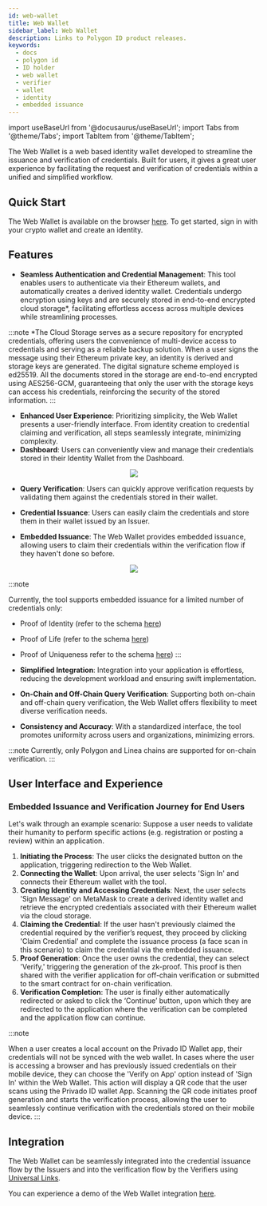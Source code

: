 ```yaml
---
id: web-wallet
title: Web Wallet
sidebar_label: Web Wallet
description: Links to Polygon ID product releases.
keywords:
  - docs
  - polygon id
  - ID holder
  - web wallet
  - verifier
  - wallet
  - identity
  - embedded issuance
---
```


import useBaseUrl from '@docusaurus/useBaseUrl';
import Tabs from '@theme/Tabs';
import TabItem from '@theme/TabItem';

The Web Wallet is a web based identity wallet developed to streamline the issuance and verification of credentials. Built for users, it gives a great user experience by facilitating the request and verification of credentials within a unified and simplified workflow.

## Quick Start
The Web Wallet is available on the browser [here](https://wallet.privado.id/). To get started, sign in with your crypto wallet and create an identity.

## Features

- **Seamless Authentication and Credential Management**: This tool enables users to authenticate via their Ethereum wallets, and automatically creates a derived identity wallet. Credentials undergo encryption using keys and are securely stored in end-to-end encrypted cloud storage\*, facilitating effortless access across multiple devices while streamlining processes.

:::note
\*The Cloud Storage serves as a secure repository for encrypted credentials, offering users the convenience of multi-device access to credentials and serving as a reliable backup solution. When a user signs the message using their Ethereum private key, an identity is derived and storage keys are generated. The digital signature scheme employed is ed25519. All the documents stored in the storage are end-to-end encrypted using AES256-GCM, guaranteeing that only the user with the storage keys can access his credentials, reinforcing the security of the stored information.
:::

- **Enhanced User Experience**: Prioritizing simplicity, the Web Wallet presents a user-friendly interface. From identity creation to credential claiming and verification, all steps seamlessly integrate, minimizing complexity.
- **Dashboard**: Users can conveniently view and manage their credentials stored in their Identity Wallet from the Dashboard.

<div align="center">
    <img src={useBaseUrl("../img/web-wallet-1.png")}></img>
</div>

- **Query Verification**: Users can quickly approve verification requests by validating them against the credentials stored in their wallet. 
- **Credential Issuance**: Users can easily claim the credentials and store them in their wallet issued by an Issuer.

- **Embedded Issuance**: The Web Wallet provides embedded issuance, allowing users to claim their credentials within the verification flow if they haven't done so before.

<div align="center">
    <img src={useBaseUrl("../img/web-wallet-2.png")}></img>
</div>

:::note

Currently, the tool supports embedded issuance for a limited number of credentials only:

- Proof of Identity (refer to the schema <ins>[here](https://github.com/anima-protocol/claims-polygonid/blob/main/schemas/json-ld/poi-v1.json-ld)</ins>)
- Proof of Life (refer to the schema <ins>[here](https://github.com/anima-protocol/claims-polygonid/blob/main/schemas/json-ld/pol-v1.json-ld)</ins>)
- Proof of Uniqueness refer to the schema <ins>[here](https://github.com/anima-protocol/claims-polygonid/blob/main/schemas/json-ld/pou-v1.json-ld)</ins>)
:::

- **Simplified Integration**: Integration into your application is effortless, reducing the development workload and ensuring swift implementation.
- **On-Chain and Off-Chain Query Verification**: Supporting both on-chain and off-chain query verification, the Web Wallet offers flexibility to meet diverse verification needs.
- **Consistency and Accuracy**: With a standardized interface, the tool promotes uniformity across users and organizations, minimizing errors.

:::note
Currently, only Polygon and Linea chains are supported for on-chain verification.
:::


## User Interface and Experience

### Embedded Issuance and Verification Journey for End Users

Let's walk through an example scenario: Suppose a user needs to validate their humanity to perform specific actions (e.g. registration or posting a review) within an application.

1. **Initiating the Process**: The user clicks the designated button on the application, triggering redirection to the Web Wallet.
2. **Connecting the Wallet**: Upon arrival, the user selects 'Sign In' and connects their Ethereum wallet with the tool.
3. **Creating Identity and Accessing Credentials**: Next, the user selects 'Sign Message' on MetaMask to create a derived identity wallet and retrieve the encrypted credentials associated with their Ethereum wallet via the cloud storage.
4. **Claiming the Credential**: If the user hasn't previously claimed the credential required by the verifier’s request, they proceed by clicking 'Claim Credential' and complete the issuance process (a face scan in this scenario) to claim the credential via the embedded issuance.
5. **Proof Generation**: Once the user owns the credential, they can select 'Verify,' triggering the generation of the zk-proof. This proof is then shared with the verifier application for off-chain verification or submitted to the smart contract for on-chain verification.
6. **Verification Completion**: The user is finally either automatically redirected or asked to click the ‘Continue’ button, upon which they are redirected to the application where the verification can be completed and the application flow can continue.


:::note

When a user creates a local account on the Privado ID Wallet app, their credentials will not be synced with the web wallet. In cases where the user is accessing a browser and has previously issued credentials on their mobile device, they can choose the 'Verify on App' option instead of 'Sign In' within the Web Wallet. This action will display a QR code that the user scans using the Privado ID wallet App. Scanning the QR code initiates proof generation and starts the verification process, allowing the user to seamlessly continue verification with the credentials stored on their mobile device.
:::

## Integration 

The Web Wallet can be seamlessly integrated into the credential issuance flow by the Issuers and into the verification flow by the Verifiers using [Universal Links](./universal-links.md).

You can experience a demo of the Web Wallet integration [here](https://web-wallet-demo.privado.id/).







